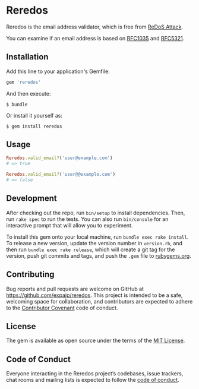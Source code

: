 # Reredos

Reredos is the email address validator, which is free from [ReDoS Attack](https://www.owasp.org/index.php/Regular_expression_Denial_of_Service_-_ReDoS).

You can examine if an email address is based on [RFC1035](https://www.ietf.org/rfc/rfc1035.txt) and [RFC5321](https://www.ietf.org/rfc/rfc5321.txt).

## Installation

Add this line to your application's Gemfile:

```ruby
gem 'reredos'
```

And then execute:

    $ bundle

Or install it yourself as:

    $ gem install reredos

## Usage
```ruby
Reredos.valid_email?('user@example.com')
# => true

Reredos.valid_email?('user@@example.com')
# => false
```

## Development

After checking out the repo, run `bin/setup` to install dependencies. Then, run `rake spec` to run the tests. You can also run `bin/console` for an interactive prompt that will allow you to experiment.

To install this gem onto your local machine, run `bundle exec rake install`. To release a new version, update the version number in `version.rb`, and then run `bundle exec rake release`, which will create a git tag for the version, push git commits and tags, and push the `.gem` file to [rubygems.org](https://rubygems.org).

## Contributing

Bug reports and pull requests are welcome on GitHub at https://github.com/expajp/reredos. This project is intended to be a safe, welcoming space for collaboration, and contributors are expected to adhere to the [Contributor Covenant](http://contributor-covenant.org) code of conduct.

## License

The gem is available as open source under the terms of the [MIT License](https://opensource.org/licenses/MIT).

## Code of Conduct

Everyone interacting in the Reredos project’s codebases, issue trackers, chat rooms and mailing lists is expected to follow the [code of conduct](https://github.com/[USERNAME]/reredos/blob/master/CODE_OF_CONDUCT.md).
